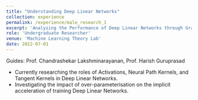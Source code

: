 ```yaml
---
title: "Understanding Deep Linear Networks"
collection: experience
permalink: /experience/male_research_1
excerpt: 'Analyzing the Performance of Deep Linear Networks through Gradient'
role: 'Undergraduate Researcher'
venue: 'Machine Learning Theory Lab'
date: 2022-07-01
---
```


Guides: Prof. Chandrashekar Lakshminarayanan, Prof. Harish Guruprasad

- Currently researching the roles of Activations, Neural Path Kernels, and Tangent Kernels in Deep Linear Networks.
- Investigating the impact of over-parameterisation on the implicit acceleration of training Deep Linear Networks.